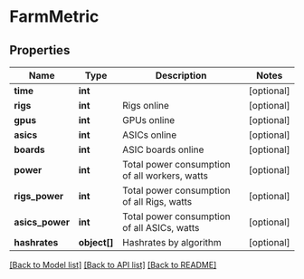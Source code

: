 # FarmMetric

## Properties
Name | Type | Description | Notes
------------ | ------------- | ------------- | -------------
**time** | **int** |  | [optional] 
**rigs** | **int** | Rigs online | [optional] 
**gpus** | **int** | GPUs online | [optional] 
**asics** | **int** | ASICs online | [optional] 
**boards** | **int** | ASIC boards online | [optional] 
**power** | **int** | Total power consumption of all workers, watts | [optional] 
**rigs_power** | **int** | Total power consumption of all Rigs, watts | [optional] 
**asics_power** | **int** | Total power consumption of all ASICs, watts | [optional] 
**hashrates** | **object[]** | Hashrates by algorithm | [optional] 

[[Back to Model list]](../README.md#documentation-for-models) [[Back to API list]](../README.md#documentation-for-api-endpoints) [[Back to README]](../README.md)


